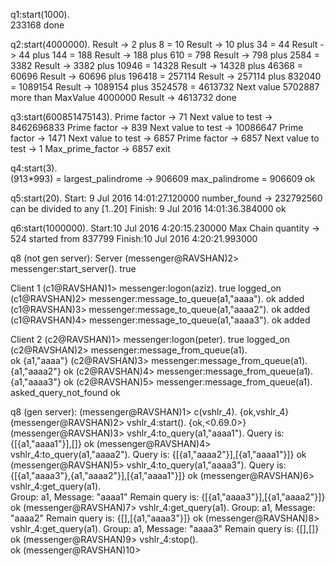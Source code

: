 q1:start(1000).            
233168
done

q2:start(4000000). 
Result -> 2 plus 8 = 10 
Result -> 10 plus 34 = 44 
Result -> 44 plus 144 = 188 
Result -> 188 plus 610 = 798 
Result -> 798 plus 2584 = 3382 
Result -> 3382 plus 10946 = 14328 
Result -> 14328 plus 46368 = 60696 
Result -> 60696 plus 196418 = 257114 
Result -> 257114 plus 832040 = 1089154 
Result -> 1089154 plus 3524578 = 4613732 
Next value 5702887 more than MaxValue 4000000 
Result -> 4613732
done


q3:start(600851475143).
Prime factor -> 71
Next value to test -> 8462696833
Prime factor -> 839
Next value to test -> 10086647
Prime factor -> 1471
Next value to test -> 6857
Prime factor -> 6857
Next value to test -> 1
Max_prime_factor -> 6857
exit

q4:start(3).                                          
(913*993) = largest_palindrome -> 906609
max_palindrome = 906609
ok


q5:start(20).
Start: 9 Jul 2016 14:01:27.120000
number_found -> 232792560  can be divided to any [1..20]
Finish: 9 Jul 2016 14:01:36.384000
ok

q6:start(1000000).
Start:10 Jul 2016  4:20:15.230000
Max Chain quantity -> 524  started from 837799 
Finish:10 Jul 2016  4:20:21.993000


q8 (not gen server):
Server
(messenger@RAVSHAN)2> messenger:start_server().
true

Client 1
(c1@RAVSHAN)1> messenger:logon(aziz).
true
logged_on      
(c1@RAVSHAN)2> messenger:message_to_queue(a1,"aaaa").
ok
added
(c1@RAVSHAN)3> messenger:message_to_queue(a1,"aaaa2").
ok
added
(c1@RAVSHAN)4> messenger:message_to_queue(a1,"aaaa3").
ok
added

Client 2
(c2@RAVSHAN)1> messenger:logon(peter).
true
logged_on 
(c2@RAVSHAN)2> messenger:message_from_queue(a1).      
ok
{a1,"aaaa"}
(c2@RAVSHAN)3> messenger:message_from_queue(a1).
{a1,"aaaa2"}
ok
(c2@RAVSHAN)4> messenger:message_from_queue(a1).
{a1,"aaaa3"}
ok
(c2@RAVSHAN)5> messenger:message_from_queue(a1).
asked_query_not_found
ok

q8 (gen server):
(messenger@RAVSHAN)1> c(vshlr_4).
{ok,vshlr_4}
(messenger@RAVSHAN)2> vshlr_4:start().
{ok,<0.69.0>}
(messenger@RAVSHAN)3> vshlr_4:to_query(a1,"aaaa1").
Query is: {[{a1,"aaaa1"}],[]}
ok
(messenger@RAVSHAN)4> vshlr_4:to_query(a1,"aaaa2"). 
Query is: {[{a1,"aaaa2"}],[{a1,"aaaa1"}]}
ok
(messenger@RAVSHAN)5> vshlr_4:to_query(a1,"aaaa3"). 
Query is: {[{a1,"aaaa3"},{a1,"aaaa2"}],[{a1,"aaaa1"}]}
ok
(messenger@RAVSHAN)6> vshlr_4:get_query(a1).       
Group: a1, Message: "aaaa1"
Remain query is: {[{a1,"aaaa3"}],[{a1,"aaaa2"}]}
ok
(messenger@RAVSHAN)7> vshlr_4:get_query(a1).
Group: a1, Message: "aaaa2"
Remain query is: {[],[{a1,"aaaa3"}]}
ok
(messenger@RAVSHAN)8> vshlr_4:get_query(a1).
Group: a1, Message: "aaaa3"
Remain query is: {[],[]}
ok
(messenger@RAVSHAN)9> vshlr_4:stop().              
ok
(messenger@RAVSHAN)10> 

